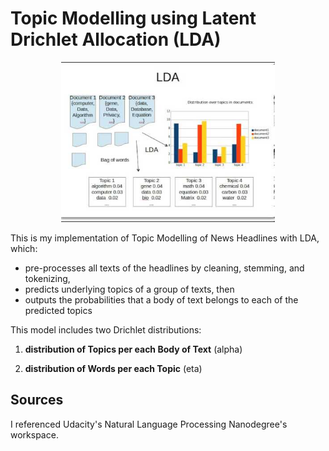 # Topic Modelling using Latent Drichlet Allocation (LDA)

<p align="center"><img src="images/LDA.jpg" height = "256"></p>

This is my implementation of Topic Modelling of News Headlines with LDA, which:


* pre-processes all texts of the headlines by cleaning, stemming, and tokenizing,
* predicts underlying topics of a group of texts, then
* outputs the probabilities that a body of text belongs to each of the predicted topics


This model includes two Drichlet distributions:


1. **distribution of Topics per each Body of Text** (alpha)

2. **distribution of Words per each Topic** (eta)



## Sources

I referenced Udacity's Natural Language Processing Nanodegree's workspace.

